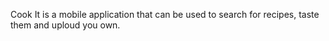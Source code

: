 Cook It is a mobile application that can be used to search for recipes, taste them and uploud you own.
